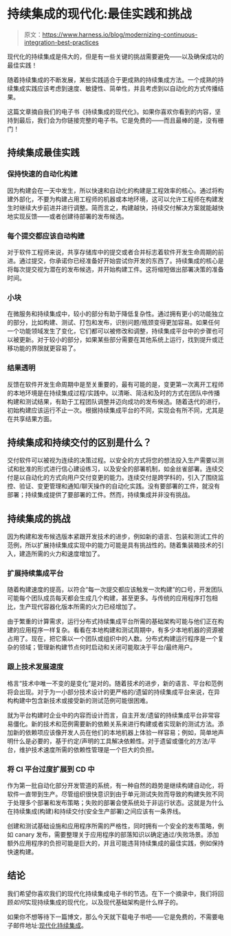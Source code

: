 # 持续集成的现代化:最佳实践和挑战

> 原文：<https://www.harness.io/blog/modernizing-continuous-integration-best-practices>

现代化的持续集成是伟大的，但是有一些关键的挑战需要避免——以及确保成功的最佳实践！

随着持续集成的不断发展，某些实践适合于更成熟的持续集成方法。一个成熟的持续集成实践应该考虑到速度、敏捷性、简单性，并且考虑到以自动化的方式传播结果。

这篇文章摘自我们的电子书《持续集成的现代化》。如果你喜欢你看到的内容，坚持到最后，我们会为你链接完整的电子书。它是免费的——而且最棒的是，没有栅门！

## 持续集成最佳实践

### 保持快速的自动化构建

因为构建会在一天中发生，所以快速和自动化的构建是工程效率的核心。通过将构建外部化，不要为构建占用工程师的机器或本地环境，这可以允许工程师在构建发生时继续大步前进并进行调整。简而言之，构建越快，持续交付解决方案就能越快地实现反馈——或者创建待部署的发布候选。

### 每个提交都应该自动构建

对于软件工程师来说，共享存储库中的提交或者合并标志着软件开发生命周期的前进。通过提交，你承诺你已经准备好开始尝试你开发的东西了。持续集成的核心是将每次提交视为潜在的发布候选，并开始构建工件。这将缩短做出部署决策的准备时间。

### 小块

在微服务和持续集成中，较小的部分有助于降低复杂性。通过拥有更小的功能独立的部分，比如构建、测试、打包和发布，识别问题/瓶颈变得更加容易。如果任何一个功能领域发生了变化，它们都可以被修改和调整，持续集成平台中的步骤也可以被更新。对于较小的部分，如果某些部分需要在其他系统上运行，找到提升或迁移功能的界限就更容易了。

### 结果透明

反馈在软件开发生命周期中是至关重要的，最有可能的是，变更第一次离开工程师的本地环境是在持续集成过程/实践中。以清晰、简洁和及时的方式在团队中传播构建和测试结果，有助于工程团队调整并迈向成功的发布候选。随着迭代的进行，初始构建应该运行不止一次。根据持续集成平台的不同，实现会有所不同，尤其是在共享结果方面。

## 持续集成和持续交付的区别是什么？

交付软件可以被视为连续的决策过程。以安全的方式将您的想法投入生产需要以测试和批准的形式进行信心建设练习，以及安全的部署机制，如金丝雀部署。连续交付是以自动化的方式向用户交付变更的能力。连续交付是跨学科的，引入了围绕监控、验证、变更管理和通知/聊天操作的自动化实践。没有要部署的工件，就没有部署；持续集成提供了要部署的工件。然而，持续集成并非没有挑战。

## 持续集成的挑战

因为构建和发布候选版本紧跟开发技术的进步，例如新的语言、包装和测试工件的范例，所以扩展持续集成实现中的能力可能是具有挑战性的。随着集装箱技术的引入，建造所需的火力和速度增加了。

### 扩展持续集成平台

随着构建速度的提高，以符合“每一次提交都应该触发一次构建”的口号，开发团队可能每个团队成员每天都会生成几个构建，甚至更多。与传统的应用程序打包相比，生产现代容器化版本所需的火力已经增加了。

由于繁重的计算需求，运行分布式持续集成平台所需的基础架构可能与他们正在构建的应用程序一样复杂。看看在本地构建和测试周期中，有多少本地机器的资源被占用了。现在，把它乘以一个团队或组织中的人数。分布式构建运行程序是一个复杂的领域；管理新构建节点何时启动和关闭可能取决于平台/最终用户。

### 跟上技术发展速度

格言“技术中唯一不变的是变化”是对的。随着技术的进步，新的语言、平台和范例将会出现。对于为一小部分技术设计的更严格的/遗留的持续集成平台来说，在异构构建中包含新技术或接受新的测试范例可能很困难。

就为平台构建时企业中的内容而设计而言，自主开发/遗留的持续集成平台非常容易僵化。新的技术和范例需要新的依赖关系来进行构建或者实现新的测试方法。添加新的依赖项应该像开发人员在他们的本地机器上体验一样容易；例如，简单地声明什么是必要的，基于约定/声明的工具解决依赖性。对于遗留或僵化的方法/平台，维护技术速度所需的依赖性管理是一个巨大的负担。

### 将 CI 平台过度扩展到 CD 中

作为第一批自动化部分开发管道的系统，有一种自然的趋势是继续构建自动化，将软件一直带到生产。尽管组织很快意识到由于单元测试失败而导致的构建失败不同于处理多个部署和发布策略；失败的部署会使系统处于非运行状态。这就是为什么在持续集成(构建)和持续交付(安全生产部署)之间应该有一条界线。

创建和测试基础设施和应用程序所需的严格性，同时拥有一个安全的发布策略，例如 canary 发布，需要整理关于应用程序的部落知识以确定通过/失败场景。添加额外应用程序的负担可能是巨大的，并且可能违背持续集成的最佳实践，例如保持快速构建。

## 结论

我们希望你喜欢我们的现代化持续集成电子书的节选。在下一个摘录中，我们将回顾*如何*实现持续集成的现代化，以及现代基础架构是什么样子的。

如果你不想等待下一篇博文，那么今天就下载电子书吧——它是免费的，不需要电子邮件地址:[现代化持续集成](https://harness.io/learn/ebooks/modernizing-continuous-integration-ebook/)。